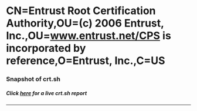 # CN=Entrust Root Certification Authority,OU=(c) 2006 Entrust\, Inc.,OU=www.entrust.net/CPS is incorporated by reference,O=Entrust\, Inc.,C=US
### Snapshot of crt.sh
##### Click [here](https://crt.sh/?serial=456B9ADC) for a live crt.sh report

---
